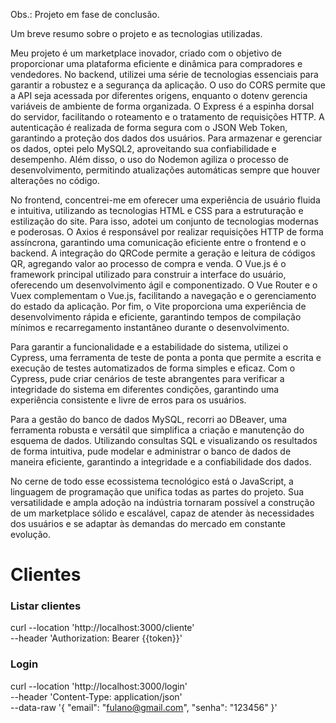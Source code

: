 Obs.: Projeto em fase de conclusão.

Um breve resumo sobre o projeto e as tecnologias utilizadas.

Meu projeto é um marketplace inovador, criado com o objetivo de proporcionar uma plataforma eficiente e dinâmica para compradores e vendedores. No backend, utilizei uma série de tecnologias essenciais para garantir a robustez e a segurança da aplicação. O uso do CORS permite que a API seja acessada por diferentes origens, enquanto o dotenv gerencia variáveis de ambiente de forma organizada. O Express é a espinha dorsal do servidor, facilitando o roteamento e o tratamento de requisições HTTP. A autenticação é realizada de forma segura com o JSON Web Token, garantindo a proteção dos dados dos usuários. Para armazenar e gerenciar os dados, optei pelo MySQL2, aproveitando sua confiabilidade e desempenho. Além disso, o uso do Nodemon agiliza o processo de desenvolvimento, permitindo atualizações automáticas sempre que houver alterações no código.

No frontend, concentrei-me em oferecer uma experiência de usuário fluida e intuitiva, utilizando as tecnologias HTML e CSS para a estruturação e estilização do site. Para isso, adotei um conjunto de tecnologias modernas e poderosas. O Axios é responsável por realizar requisições HTTP de forma assíncrona, garantindo uma comunicação eficiente entre o frontend e o backend. A integração do QRCode permite a geração e leitura de códigos QR, agregando valor ao processo de compra e venda. O Vue.js é o framework principal utilizado para construir a interface do usuário, oferecendo um desenvolvimento ágil e componentizado. O Vue Router e o Vuex complementam o Vue.js, facilitando a navegação e o gerenciamento do estado da aplicação. Por fim, o Vite proporciona uma experiência de desenvolvimento rápida e eficiente, garantindo tempos de compilação mínimos e recarregamento instantâneo durante o desenvolvimento.

Para garantir a funcionalidade e a estabilidade do sistema, utilizei o Cypress, uma ferramenta de teste de ponta a ponta que permite a escrita e execução de testes automatizados de forma simples e eficaz. Com o Cypress, pude criar cenários de teste abrangentes para verificar a integridade do sistema em diferentes condições, garantindo uma experiência consistente e livre de erros para os usuários.

Para a gestão do banco de dados MySQL, recorri ao DBeaver, uma ferramenta robusta e versátil que simplifica a criação e manutenção do esquema de dados. Utilizando consultas SQL e visualizando os resultados de forma intuitiva, pude modelar e administrar o banco de dados de maneira eficiente, garantindo a integridade e a confiabilidade dos dados.

No cerne de todo esse ecossistema tecnológico está o JavaScript, a linguagem de programação que unifica todas as partes do projeto. Sua versatilidade e ampla adoção na indústria tornaram possível a construção de um marketplace sólido e escalável, capaz de atender às necessidades dos usuários e se adaptar às demandas do mercado em constante evolução.


# Clientes
### Listar clientes
curl --location 'http://localhost:3000/cliente' \
--header 'Authorization: Bearer {{token}}'

### Login
curl --location 'http://localhost:3000/login' \
--header 'Content-Type: application/json' \
--data-raw '{
    "email": "fulano@gmail.com",
    "senha": "123456"
  }'
